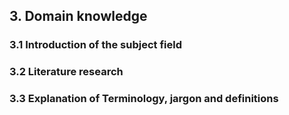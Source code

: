 <h2><b>3. Domain knowledge</b></h2> <!-- skippen? -->
<h3>3.1 Introduction of the subject field</h3>

<h3>3.2 Literature research</h3>
    
<h3>3.3 Explanation of Terminology, jargon and definitions</h3>
    
